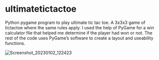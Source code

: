 # ultimatetictactoe
Python pygame program to play ultimate tic tac toe. A 3x3x3 game of tictactoe where the same rules apply.
I used the help of PyGame for a win calculator file that helped me determine if the player had won or not. 
The rest of the code uses PyGame’s software to create a layout and useability functions.

![Screenshot_20230102_122423](https://user-images.githubusercontent.com/121777913/210208137-ba0db88f-2bcc-4ff4-96fd-53f7fba1c88b.png)
